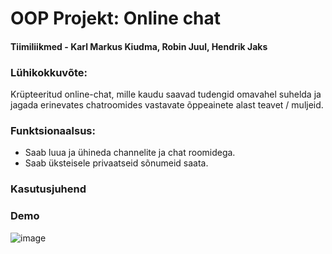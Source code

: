 # OOP Projekt: Online chat

#### Tiimiliikmed - Karl Markus Kiudma, Robin Juul, Hendrik Jaks

### Lühikokkuvõte:
Krüpteeritud online-chat, mille kaudu saavad tudengid omavahel suhelda ja jagada erinevates chatroomides vastavate õppeainete alast teavet / muljeid.

### Funktsionaalsus:
* Saab luua ja ühineda channelite ja chat roomidega.
* Saab üksteisele privaatseid sõnumeid saata.

### Kasutusjuhend

### Demo
![image](https://github.com/user-attachments/assets/87bee892-3ce8-41ff-970c-c7e830a83f44)

